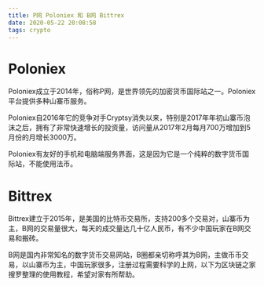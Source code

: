 ```yaml
---
title: P网 Poloniex 和 B网 Bittrex
date: 2020-05-22 20:08:58
tags: crypto
---
```


# Poloniex

Poloniex成立于2014年，俗称P网，是世界领先的加密货币国际站之一。Poloniex平台提供多种山寨币服务。

Poloniex自2016年它的竞争对手Cryptsy消失以来，特别是2017年年初山寨币泡沫之后，拥有了非常快速增长的投资量，访问量从2017年2月每月700万增加到5月份的月增长3000万。

Poloniex有友好的手机和电脑端服务界面，这是因为它是一个纯粹的数字货币国际站，不能使用法币。

# Bittrex

Bittrex建立于2015年，是美国的比特币交易所，支持200多个交易对，山寨币为主，B网的交易量很大，每天的成交量达几十亿人民币，有不少中国玩家在B网交易和搬砖。

B网是国内非常知名的数字货币交易网站，B圈都亲切称呼其为B网，主做币币交易，以山寨币为主，中国玩家很多，注册过程需要科学的上网，以下为区块链之家搜罗整理的使用教程，希望对家有所帮助。
